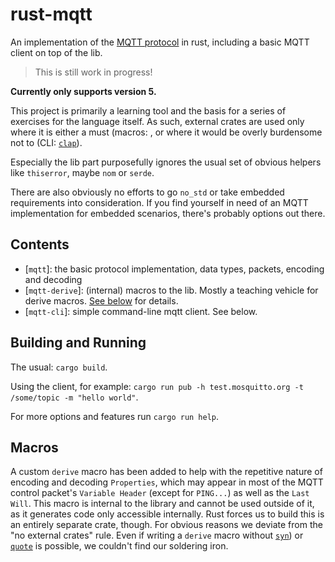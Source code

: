# rust-mqtt
An implementation of the [MQTT protocol](https://docs.oasis-open.org/mqtt/mqtt/v5.0/os/mqtt-v5.0-os.html) in rust, 
including a basic MQTT client on top of the lib.

> This is still work in progress!

**Currently only supports version 5.**

This project is primarily a learning tool and the basis for a series of exercises for the language itself. As such,
external crates are used only where it is either a must (macros: , 
 or where it would be overly burdensome not to 
(CLI: [`clap`](https://github.com/clap-rs/clap)).

Especially the lib part purposefully ignores the usual set of obvious helpers like `thiserror`, maybe `nom` or `serde`.

There are also obviously no efforts to go `no_std` or take embedded requirements into consideration. If you find
yourself in need of an MQTT implementation for embedded scenarios, there's probably options out there.

## Contents
- [`mqtt`]: the basic protocol implementation, data types, packets, encoding and decoding
- [`mqtt-derive`]: (internal) macros to the lib. Mostly a teaching vehicle for derive macros. [See below](#Macros) for details.
- [`mqtt-cli`]: simple command-line mqtt client. See below.

## Building and Running
The usual: `cargo build`.

Using the client, for example: `cargo run pub -h test.mosquitto.org -t /some/topic -m "hello world"`.

For more options and features run `cargo run help`.

## Macros
A custom `derive` macro has been added to help with the repetitive nature of encoding and decoding `Properties`, which
may appear in most of the MQTT control packet's `Variable Header` (except for `PING...`) as well as the `Last Will`. 
This macro is internal to the library and cannot be used outside of it, as it generates code only accessible 
internally. Rust forces us to build this is an entirely separate crate, though.
For obvious reasons we deviate from the "no external crates" rule. Even if writing a `derive` macro without 
[`syn`](https://github.com/dtolnay/syn)) or [`quote`](https://github.com/dtolnay/quote) is possible, we couldn't find
our soldering iron.